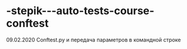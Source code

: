 # -stepik---auto-tests-course-conftest
09.02.2020
Conftest.py и передача параметров в командной строке
